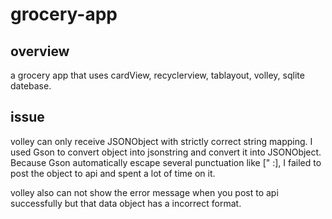 # grocery-app

## overview
a grocery app that uses cardView, recyclerview, tablayout, volley, sqlite datebase. 

## issue 
volley can only receive JSONObject with strictly correct string mapping. I used Gson to convert object into jsonstring and convert it into JSONObject. Because Gson automatically escape several punctuation like [" :], I failed to post the object to api and spent a lot of time on it.

volley also can not show the error message when you post to api successfully but that data object has a incorrect format.


